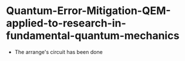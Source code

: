 # Quantum-Error-Mitigation-QEM-applied-to-research-in-fundamental-quantum-mechanics

- The arrange's circuit has been done
